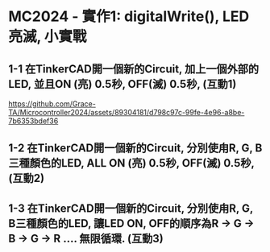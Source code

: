 # MC2024 - 實作1: digitalWrite(), LED亮滅, 小實戰

## 1-1 在TinkerCAD開一個新的Circuit, 加上一個外部的LED, 並且ON (亮) 0.5秒, OFF(滅) 0.5秒, (互動1)


https://github.com/Grace-TA/Microcontroller2024/assets/89304181/d798c97c-99fe-4e96-a8be-7b6353bdef36




## 1-2 在TinkerCAD開一個新的Circuit, 分別使甪R, G, B三種顏色的LED, ALL ON (亮) 0.5秒, OFF(滅) 0.5秒, (互動2)



## 1-3 在TinkerCAD開一個新的Circuit, 分別使甪R, G, B三種顏色的LED, 讓LED ON, OFF的順序為R → G → B → G → R .... 無限循環. (互動3)
